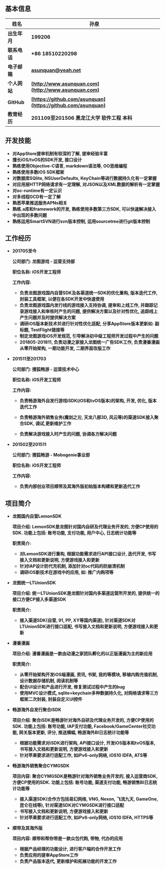 ## 基本信息

| 姓名         | 孙泉                                                         |
| ------------ | ------------------------------------------------------------ |
| **出生年月** | **199206**                                                   |
| **联系电话** | **+86 18510220298**                                          |
| **电子邮箱** | **[asunquan@yeah.net](asuqnuan@yeah.com)**                   |
| **个人网站** | **[http://www.asunquan.com](http://www.asunquan.com)**       |
| **GitHub**   | **[https://github.com/asunquan](https://github.com/asunquan)** |
| **教育经历** | **201109至201506 黑龙江大学 软件工程 本科**                  |

## 开发技能

- **对AppStore提审机制有较深的了解, 提审经验丰富**
- **擅长iOS/tvOS的SDK开发, 接口设计**
- **熟练使用Objective-C语言, markdown语法等, OO思维编程**
- **熟练使用多数iOS SDK框架**
- **对数据库SQlite, NSUserDefaults, KeyChain等进行数据持久化有一定掌握**
- **对应用层HTTP网络请求有一定理解, 对JSON以及XML数据的解析有一定掌握**
- **对oc-runtime有一定认识**
- **对多线程GCD有一定了解**
- **熟悉苹果推送服务APNs相关**
- **熟练.a库和framework的开发, 熟练使用多数第三方SDK, 可以快速解决接入中出现的多数问题**
- **熟练运用SmartSVN进行svn版本控制, 运用sourcetree进行git版本控制**

## 工作经历

* **201705至今**		

  **公司部门: 龙图游戏 - 运营支持部**

  **职位名称: iOS开发工程师**

  **工作内容:**

  * **负责龙图游戏国内自营SDK及各渠道统一SDK的优化重构, 版本迭代工作, 封装工具框架, 以便在各SDK开发中快速使用**
  * **负责龙图游戏国内发行线的游戏接入支持协调, 提审和上线工作, 并跟踪记录游戏接入和审核时产生的问题, 提供解决方案以及针对性优化, 追踪线上产生问题并及时提供解决方案**
  * **调研iOS版本新技术并进行针对性优化适配, 分享AppStore版本更新如: 副标题, TestFlight链接等**
  * **制定龙图游戏iOS开发规范, 引导解决初中级工程师开发过程中产生的问题**
  * **201805-201811, 负责动漫之家接入龙图统一广告SDK工作, 负责漫番漫画从零开始架构, 一期功能开发, 二期界面改版工作**


* **201511至201703**

  **公司部门: 搜狐畅游 - 运营技术中心**

  **职位名称: iOS开发工程师**

  **工作内容:**

  * **负责畅游海外自发行游戏iSDK(iOS和tvOS版本)的架构, 开发, 优化, 版本迭代工作**

  * **负责畅游海外销售业务(魔剑之刃, 天龙八部3D, 风云等)的渠道SDK接入聚合SDK, 调试,更新维护工作**

  * **负责解决游戏接入时产生的问题, 协调各方解决问题**

* **201502至201511**

  **公司部门: 搜狐畅游 - Mobogenie事业部**

  **职位名称: iOS开发工程师**

  **工作内容:**

  - **负责内部创业项目顺带及其海外版初始版本构建和更新迭代工作**

## 项目简介

* **龙图国内自营LemonSDK**

  **项目介绍: LemonSDK是龙图针对国内自研及代理业务开发的, 方便CP使用的SDK. 功能上包括: 账号功能, 支付功能, 用户中心, 日志统计功能等**

  **职责简介:**

  - **对LemonSDK进行重构, 根据功能需求进行API接口设计, 迭代开发, 书写接入文档和更新说明, 方便游戏接入和更新**
  - **针对IAP设计防代充机制, 添加针对oc代码的防崩溃机制**
  - **调研iOS新技术在游戏中的应用, 如: 推广内购项等**

* **龙图统一LTUnionSDK**

  **项目介绍: 统一LTUnionSDK是龙图针对国内多渠道运营所开发的, 提供统一的接口方便CP接入多渠道SDK**

  **职责简介:**

  - **接入渠道SDK(自营, 91, PP, XY等国内渠道), 针对渠道SDK对LTUnionSDK进行接口适配, 书写接入文档和更新说明, 方便游戏接入和更新**

* **漫番漫画**

  **项目介绍: 漫番漫画是一款由动漫之家团队孵化的以正版漫画为主的新应用**

  **职责简介:**

  * **从零开始架构开发iOS端漫画, 资讯, 书架, 我的等模块, 移植内购充值机制, 设计数据存储机制, 阅读机制等**
  * **配合UI设计和产品进行开发, 修复测试过程中产生的bug**
  * **使用MVC设计模式, sqlite+keychain多种数据持久化, 对网络请求等三方框架二次封装, 封装自定义UI控件**

* **畅游海外自发行聚合iSDK**

  **项目介绍: 聚合iSDK是畅游针对海外自研及代理业务开发的, 方便CP使用的SDK. 功能上包括: 账号功能, IAP支付功能, Facebook/GameCenter社交功能, 网关版本更新, 评分, 推送横幅, 畅游海外BI日志统计功能等**

  * **根据功能需求对iSDK进行架构, API接口设计, 开发iOS版本和tvOS版本, 书写接入文档和更新说明, 方便游戏接入和更新**
  * **针对苹果要求进行适配工作, 如iPv6-only网络, iOS10 IDFA, ATS等**

* **畅游海外销售聚合CYMGSDK**

  **项目内容: 聚合CYMGSDK是畅游针对海外销售业务开发的,  接入运营商SDK, 方便CP使用的SDK. 功能上包括: 账号功能, 渠道支付功能, 畅游销售BI日志统计功能等**

  - **接入渠道SDK(合作方包括易幻网络, VNG, Nexon, 飞流九天, GameOne, 昆仑在线等), 针对渠道SDK对CYMGSDK进行接口适配**
  - **书写接入文档和更新说明, 方便游戏接入和更新**
  - **针对苹果要求进行适配工作, 如iPv6-only网络, iOS10 IDFA, HTTPS等**

* **顺带及其海外版**

  **项目内容: 顺带和帮你带是一款众包代购, 带物, 代办的应用**

  * **根据产品经理的功能设计, 进行客户端的合作开发工作**
  * **负责应用的提审AppStore工作**
  * **负责产品版本迭代, 更新维护和拓展功能的开发工作**



